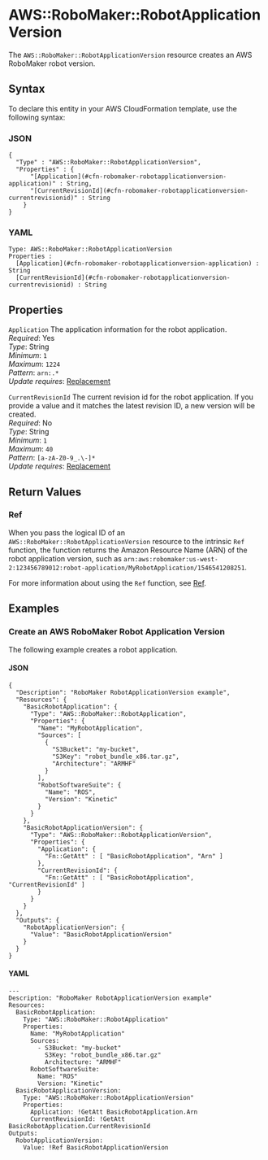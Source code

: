 # AWS::RoboMaker::RobotApplicationVersion<a name="aws-resource-robomaker-robotapplicationversion"></a>

The `AWS::RoboMaker::RobotApplicationVersion` resource creates an AWS RoboMaker robot version\.

## Syntax<a name="aws-resource-robomaker-robotapplicationversion-syntax"></a>

To declare this entity in your AWS CloudFormation template, use the following syntax:

### JSON<a name="aws-resource-robomaker-robotapplicationversion-syntax.json"></a>

```
{
  "Type" : "AWS::RoboMaker::RobotApplicationVersion",
  "Properties" : {
      "[Application](#cfn-robomaker-robotapplicationversion-application)" : String,
      "[CurrentRevisionId](#cfn-robomaker-robotapplicationversion-currentrevisionid)" : String
    }
}
```

### YAML<a name="aws-resource-robomaker-robotapplicationversion-syntax.yaml"></a>

```
Type: AWS::RoboMaker::RobotApplicationVersion
Properties : 
﻿  [Application](#cfn-robomaker-robotapplicationversion-application) : String
﻿  [CurrentRevisionId](#cfn-robomaker-robotapplicationversion-currentrevisionid) : String
```

## Properties<a name="aws-resource-robomaker-robotapplicationversion-properties"></a>

`Application`  <a name="cfn-robomaker-robotapplicationversion-application"></a>
The application information for the robot application\.  
*Required*: Yes  
*Type*: String  
*Minimum*: `1`  
*Maximum*: `1224`  
*Pattern*: `arn:.*`  
*Update requires*: [Replacement](https://docs.aws.amazon.com/AWSCloudFormation/latest/UserGuide/using-cfn-updating-stacks-update-behaviors.html#update-replacement)

`CurrentRevisionId`  <a name="cfn-robomaker-robotapplicationversion-currentrevisionid"></a>
The current revision id for the robot application\. If you provide a value and it matches the latest revision ID, a new version will be created\.  
*Required*: No  
*Type*: String  
*Minimum*: `1`  
*Maximum*: `40`  
*Pattern*: `[a-zA-Z0-9_.\-]*`  
*Update requires*: [Replacement](https://docs.aws.amazon.com/AWSCloudFormation/latest/UserGuide/using-cfn-updating-stacks-update-behaviors.html#update-replacement)

## Return Values<a name="aws-resource-robomaker-robotapplicationversion-return-values"></a>

### Ref<a name="aws-resource-robomaker-robotapplicationversion-return-values-ref"></a>

When you pass the logical ID of an `AWS::RoboMaker::RobotApplicationVersion` resource to the intrinsic `Ref` function, the function returns the Amazon Resource Name \(ARN\) of the robot application version, such as `arn:aws:robomaker:us-west-2:123456789012:robot-application/MyRobotApplication/1546541208251`\. 

For more information about using the `Ref` function, see [Ref](https://docs.aws.amazon.com/AWSCloudFormation/latest/UserGuide/intrinsic-function-reference-ref.html)\.

## Examples<a name="aws-resource-robomaker-robotapplicationversion--examples"></a>

### Create an AWS RoboMaker Robot Application Version<a name="aws-resource-robomaker-robotapplicationversion--examples--Create_an_AWS_RoboMaker_Robot_Application_Version"></a>

The following example creates a robot application\.

#### JSON<a name="aws-resource-robomaker-robotapplicationversion--examples--Create_an_AWS_RoboMaker_Robot_Application_Version--json"></a>

```
{
  "Description": "RoboMaker RobotApplicationVersion example",
  "Resources": {
    "BasicRobotApplication": {
      "Type": "AWS::RoboMaker::RobotApplication",
      "Properties": {
        "Name": "MyRobotApplication",
        "Sources": [
          {
            "S3Bucket": "my-bucket",
            "S3Key": "robot_bundle_x86.tar.gz",
            "Architecture": "ARMHF"
          }
        ],
        "RobotSoftwareSuite": {
          "Name": "ROS",
          "Version": "Kinetic"
        }
      }
    },
    "BasicRobotApplicationVersion": {
      "Type": "AWS::RoboMaker::RobotApplicationVersion",
      "Properties": {
        "Application": { 
          "Fn::GetAtt" : [ "BasicRobotApplication", "Arn" ] 
        },
        "CurrentRevisionId": { 
          "Fn::GetAtt" : [ "BasicRobotApplication", "CurrentRevisionId" ] 
        }
      }
    }
  },
  "Outputs": {
    "RobotApplicationVersion": {
      "Value": "BasicRobotApplicationVersion"
    }
  }
}
```

#### YAML<a name="aws-resource-robomaker-robotapplicationversion--examples--Create_an_AWS_RoboMaker_Robot_Application_Version--yaml"></a>

```
---
Description: "RoboMaker RobotApplicationVersion example"
Resources:
  BasicRobotApplication:
    Type: "AWS::RoboMaker::RobotApplication"
    Properties:
      Name: "MyRobotApplication"
      Sources:
        - S3Bucket: "my-bucket"
          S3Key: "robot_bundle_x86.tar.gz"
          Architecture: "ARMHF"
      RobotSoftwareSuite:
        Name: "ROS"
        Version: "Kinetic"
  BasicRobotApplicationVersion:
    Type: "AWS::RoboMaker::RobotApplicationVersion"
    Properties:
      Application: !GetAtt BasicRobotApplication.Arn
      CurrentRevisionId: !GetAtt BasicRobotApplication.CurrentRevisionId
Outputs:
  RobotApplicationVersion:
    Value: !Ref BasicRobotApplicationVersion
```